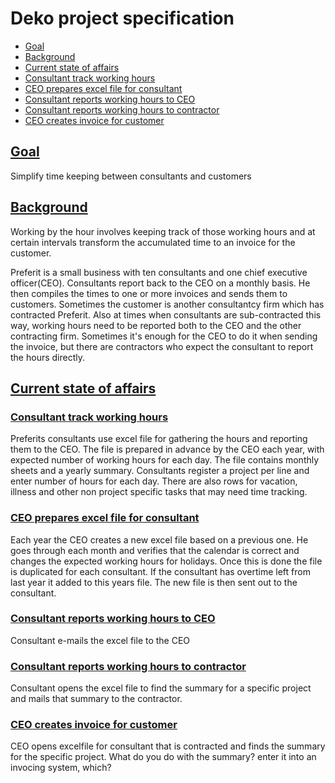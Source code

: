 

# Deko project specification

- [Goal](#goal)
- [Background](#background)
- [Current state of affairs](#currentstateofaffairs)
- [Consultant track working hours](#consultanttrackworkinghours)
- [CEO prepares excel file for consultant](#ceopreparesexcelfileforconsultant)
- [Consultant reports working hours to CEO](#consultantreportsworkinghourstoceo)
- [Consultant reports working hours to contractor](#consultantreportsworkinghourstocontractor)
- [CEO creates invoice for customer](#ceocreatesinvoiceforcustomer)


## [Goal](#goal)

Simplify time keeping between consultants and
customers
## [Background](#background)

Working by the hour involves keeping track of
those working hours and at certain intervals transform the
accumulated time to an invoice for the customer.

Preferit is a small business with ten consultants and one
chief executive officer(CEO). Consultants report back to the
CEO on a monthly basis. He then compiles the times to one or
more invoices and sends them to customers. Sometimes the
customer is another consultantcy firm which has contracted
Preferit. Also at times when consultants are sub-contracted
this way, working hours need to be reported both to the CEO
and the other contracting firm. Sometimes it's enough for the
CEO to do it when sending the invoice, but there are
contractors who expect the consultant to report the hours
directly.

## [Current state of affairs](#currentstateofaffairs)

### [Consultant track working hours](#consultanttrackworkinghours)

Preferits consultants use excel file for gathering the
hours and reporting them to the CEO. The file is prepared in
advance by the CEO each year, with expected number of working
hours for each day. The file contains monthly
sheets and a yearly summary. Consultants register a project
per line and enter number of hours for each day. There are
also rows for vacation, illness and other non project specific
tasks that may need time tracking.

### [CEO prepares excel file for consultant](#ceopreparesexcelfileforconsultant)

Each year the CEO creates a new excel file based on a
previous one. He goes through each month and verifies that the
calendar is correct and changes the expected working hours for
holidays. Once this is done the file is duplicated for each
consultant. If the consultant has overtime left from last year
it added to this years file. The new file is then sent out to
the consultant.

### [Consultant reports working hours to CEO](#consultantreportsworkinghourstoceo)

Consultant e-mails the excel file to the CEO
### [Consultant reports working hours to contractor](#consultantreportsworkinghourstocontractor)

Consultant opens the excel file to find the summary for a
specific project and mails that summary to the contractor.

### [CEO creates invoice for customer](#ceocreatesinvoiceforcustomer)

CEO opens excelfile for consultant that is contracted and
finds the summary for the specific project.
What do you do with the summary? enter it into
an invocing system, which?



